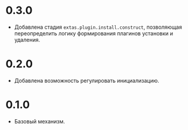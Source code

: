 # 0.3.0

- Добавлена стадия `extas.plugin.install.construct`, позволяющая переопределить логику формирования плагинов установки и удаления.

# 0.2.0

- Добавлена возможность регулировать инициализацию.

# 0.1.0

- Базовый механизм.